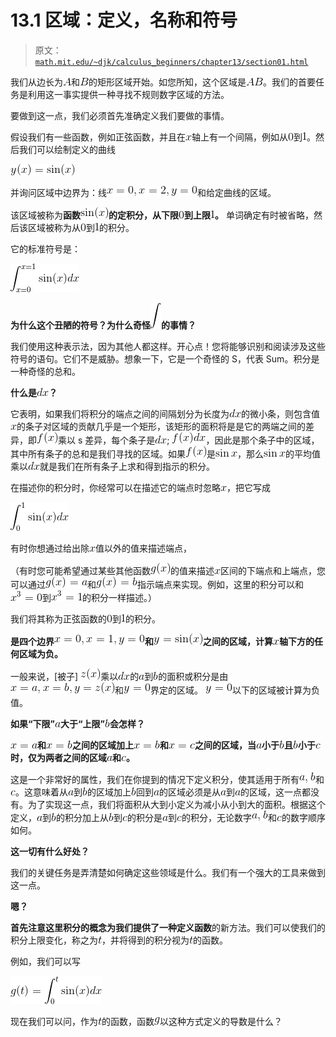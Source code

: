# 13.1 区域：定义，名称和符号

> 原文： [`math.mit.edu/~djk/calculus_beginners/chapter13/section01.html`](http://math.mit.edu/~djk/calculus_beginners/chapter13/section01.html)

我们从边长为![](img/tex-7fc56270e7a70fa81a5935b72eacbe29.gif)和![](img/tex-9d5ed678fe57bcca610140957afab571.gif)的矩形区域开始。如您所知，这个区域是![](img/tex-b86fc6b051f63d73de262d4c34e3a0a9.gif)。我们的首要任务是利用这一事实提供一种寻找不规则数字区域的方法。

要做到这一点，我们必须首先准确定义我们要做的事情。

假设我们有一些函数，例如正弦函数，并且在![](img/tex-9dd4e461268c8034f5c8564e155c67a6.gif)轴上有一个间隔，例如从![](img/tex-cfcd208495d565ef66e7dff9f98764da.gif)到![](img/tex-c4ca4238a0b923820dcc509a6f75849b.gif)。然后我们可以绘制定义的曲线

![](img/tex-393fd0b64e4a559330f1a3009b7e4c7f.gif)

并询问区域中边界为：线![](img/tex-314c2513b687b35f72af74ce19e77e7e.gif)和给定曲线的区域。

该区域被称为**函数![](img/tex-3e21673ce6c9b09f9ec50b7237248576.gif)的定积分，从下限![](img/tex-cfcd208495d565ef66e7dff9f98764da.gif)到上限![](img/tex-c4ca4238a0b923820dcc509a6f75849b.gif)。** 单词确定有时被省略，然后该区域被称为从![](img/tex-cfcd208495d565ef66e7dff9f98764da.gif)到![](img/tex-c4ca4238a0b923820dcc509a6f75849b.gif)的积分。

它的标准符号是：

![](img/tex-b5762e12650332be07b601f4b86d96c8.gif)

**为什么这个丑陋的符号？为什么奇怪![](img/tex-05ac7a592ac15a18edc4cd1610e87ea8.gif)的事情？**

我们使用这种表示法，因为其他人都这样。开心点！您将能够识别和阅读涉及这些符号的语句。它们不是威胁。想象一下，它是一个奇怪的 S，代表 Sum。积分是一种奇怪的总和。

**什么是![](img/tex-acd2b09d39705a84bff035c18c9faea9.gif)？**

它表明，如果我们将积分的端点之间的间隔划分为长度为![](img/tex-acd2b09d39705a84bff035c18c9faea9.gif)的微小条，则包含值![](img/tex-9dd4e461268c8034f5c8564e155c67a6.gif)的条子对区域的贡献几乎是一个矩形，该矩形的面积将是是它的两端之间的差异，即![](img/tex-50bbd36e1fd2333108437a2ca378be62.gif)乘以 s 差异，每个条子是![](img/tex-acd2b09d39705a84bff035c18c9faea9.gif); ![](img/tex-f423ac64e5aa29e57330c1367690a3ce.gif)，因此是那个条子中的区域，其中所有条子的总和是我们寻找的区域。如果![](img/tex-50bbd36e1fd2333108437a2ca378be62.gif)是![](img/tex-cdba58911c590ced3e2435dfa39f6873.gif)，那么![](img/tex-cdba58911c590ced3e2435dfa39f6873.gif)的平均值乘以![](img/tex-acd2b09d39705a84bff035c18c9faea9.gif)就是我们在所有条子上求和得到指示的积分。

在描述你的积分时，你经常可以在描述它的端点时忽略![](img/tex-9dd4e461268c8034f5c8564e155c67a6.gif)，把它写成

![](img/tex-70b616ee44a5eda5e8fd9f7dd0174347.gif)

有时你想通过给出除![](img/tex-9dd4e461268c8034f5c8564e155c67a6.gif)值以外的值来描述端点，

（有时您可能希望通过某些其他函数![](img/tex-e84fec1e074026d6fa8e3155482c35c3.gif)的值来描述![](img/tex-9dd4e461268c8034f5c8564e155c67a6.gif)区间的下端点和上端点，您可以通过![](img/tex-901cb39a485de724e1842927ffcc8d27.gif)和![](img/tex-d8ab69fec79dcfa1e68e6574c06f0278.gif)指示端点来实现。例如，这里的积分可以和![](img/tex-433104f290d7401cd3ad52af9177315f.gif)到![](img/tex-cf612f0a0c79cff32ecc9ea441473dd2.gif)的积分一样描述。）

我们将其称为正弦函数的![](img/tex-cfcd208495d565ef66e7dff9f98764da.gif)到![](img/tex-c4ca4238a0b923820dcc509a6f75849b.gif)的积分。

**是四个边界![](img/tex-97dbae6f18e7078823216a90f10b8e4a.gif)和![](img/tex-ce488dd18079d1c329b2751e646fd695.gif)之间的区域，计算![](img/tex-9dd4e461268c8034f5c8564e155c67a6.gif)轴下方的任何区域为负。**

一般来说，[被子] ![](img/tex-f21214213a3af87f231571a140a61c7d.gif)乘以![](img/tex-acd2b09d39705a84bff035c18c9faea9.gif)的![](img/tex-0cc175b9c0f1b6a831c399e269772661.gif)到![](img/tex-92eb5ffee6ae2fec3ad71c777531578f.gif)的面积或积分是由![](img/tex-232c3db6a5009ae67a0c34bae3178e62.gif)和![](img/tex-596093e0539c4bb5b3d58f7dbabcf754.gif)界定的区域。 ![](img/tex-596093e0539c4bb5b3d58f7dbabcf754.gif)以下的区域被计算为负值。

**如果“下限”![](img/tex-0cc175b9c0f1b6a831c399e269772661.gif)大于“上限”![](img/tex-92eb5ffee6ae2fec3ad71c777531578f.gif)会怎样？**

**![](img/tex-118337530070f44bdf9c7cdeb8e35f9a.gif)和![](img/tex-ba7359f159cb8b2e460cb0400173545f.gif)之间的区域加上![](img/tex-ba7359f159cb8b2e460cb0400173545f.gif)和![](img/tex-875ed3c165e7458bec983de2912d60c1.gif)之间的区域，当![](img/tex-0cc175b9c0f1b6a831c399e269772661.gif)小于![](img/tex-92eb5ffee6ae2fec3ad71c777531578f.gif)且![](img/tex-92eb5ffee6ae2fec3ad71c777531578f.gif)小于![](img/tex-4a8a08f09d37b73795649038408b5f33.gif)时，仅为两者之间的区域![](img/tex-0cc175b9c0f1b6a831c399e269772661.gif)和![](img/tex-4a8a08f09d37b73795649038408b5f33.gif)。**

这是一个非常好的属性，我们在你提到的情况下定义积分，使其适用于所有![](img/tex-51718398f14c2c7248fa166b1c749400.gif)和![](img/tex-4a8a08f09d37b73795649038408b5f33.gif)。这意味着从![](img/tex-0cc175b9c0f1b6a831c399e269772661.gif)到![](img/tex-92eb5ffee6ae2fec3ad71c777531578f.gif)的区域加上![](img/tex-92eb5ffee6ae2fec3ad71c777531578f.gif)回到![](img/tex-0cc175b9c0f1b6a831c399e269772661.gif)的区域必须是从![](img/tex-0cc175b9c0f1b6a831c399e269772661.gif)到![](img/tex-0cc175b9c0f1b6a831c399e269772661.gif)的区域，这一点都没有。为了实现这一点，我们将面积从大到小定义为减小从小到大的面积。根据这个定义，![](img/tex-0cc175b9c0f1b6a831c399e269772661.gif)到![](img/tex-92eb5ffee6ae2fec3ad71c777531578f.gif)的积分加上从![](img/tex-92eb5ffee6ae2fec3ad71c777531578f.gif)到![](img/tex-4a8a08f09d37b73795649038408b5f33.gif)的积分是![](img/tex-0cc175b9c0f1b6a831c399e269772661.gif)到![](img/tex-4a8a08f09d37b73795649038408b5f33.gif)的积分，无论数字![](img/tex-51718398f14c2c7248fa166b1c749400.gif)和![](img/tex-4a8a08f09d37b73795649038408b5f33.gif)的数字顺序如何。

**这一切有什么好处？**

我们的关键任务是弄清楚如何确定这些领域是什么。我们有一个强大的工具来做到这一点。

**嗯？**

**首先注意这里积分的概念为我们提供了一种定义函数**的新方法。我们可以使我们的积分上限变化，称之为![](img/tex-e358efa489f58062f10dd7316b65649e.gif)，并将得到的积分视为![](img/tex-e358efa489f58062f10dd7316b65649e.gif)的函数。

例如，我们可以写

![](img/tex-2ec47ca02afe16c4f7ae2165e23f085d.gif)

现在我们可以问，作为![](img/tex-e358efa489f58062f10dd7316b65649e.gif)的函数，函数![](img/tex-b2f5ff47436671b6e533d8dc3614845d.gif)以这种方式定义的导数是什么？